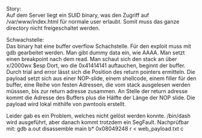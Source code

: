 Story:  
Auf dem Server liegt ein SUID binary, was den Zugriff auf /var/www/index.html für normale user erlaubt.
Somit muss das ganze directory nicht freigeschaltet werden.

Schwachstelle:  
Das binary hat eine buffer overflow Schachstelle.
Für den exploit muss mit gdb gearbeitet werden.
Man gibt dummy data ein, wie AAAA.
Man setzt einen breakpoint nach dem read.
Man schaut sich den stack an über x/2000wx $esp
Dort, wo die 0x41414141 auftauchen, beginnt der buffer.
Durch trial and error lässt sich die Position des return pointers ermitteln.
Die payload setzt sich aus einer NOP-slide, einem shellcode, einem filler für den buffer, eine Reihe von festen Adressen, die vom stack ausgelesen werden müsssen, bis zur return adresse zusammen.
An Stelle der return adresse kommt die Adresse des Buffers plus die Hälfte der Länge der NOP slide.
Die payload wird lokal mithilfe von pwntools erstellt.

Leider gab es ein Problem, welches nicht gelöst werden konnte.
/bin/dash wird ausgeführt, aber danach kommt trotzdem ein SegFault.
Nachprüfbar mit:
gdb a.out
disassemble main
b* 0x08049248
r < web_payload.txt
c

